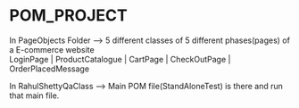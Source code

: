 # POM_PROJECT

In PageObjects Folder --> 5 different classes of 5 different phases(pages) of a E-commerce website  
LoginPage | ProductCatalogue | CartPage | CheckOutPage | OrderPlacedMessage

In RahulShettyQaClass --> Main POM file(StandAloneTest) is there and run that main file. 
